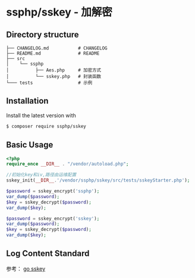 # ssphp/sskey - 加解密

## Directory structure

```
├── CHANGELOG.md           # CHANGELOG
├── README.md              # README
├── src
│    └── ssphp
│          ├── Aes.php     # 加密方式
│          └── sskey.php   # 封装函数
└─── tests                 # 示例

```

## Installation

Install the latest version with

```bash
$ composer require ssphp/sskey
```

## Basic Usage

```php
<?php
require_once __DIR__ . "/vendor/autoload.php";

//初始化key和iv,路径由运维配置
sskey_init(__DIR__.'/vendor/ssphp/sskey/src/tests/sskeyStarter.php');

$password = sskey_encrypt('ssphp');
var_dump($password);
$key = sskey_decrypt($password);
var_dump($key);

$password = sskey_encrypt('sskey');
var_dump($password);
$key = sskey_decrypt($password);
var_dump($key);
```

## Log Content Standard
参考： <a href="https://github.com/ssgo/tool/tree/master/sskey">go sskey</a>